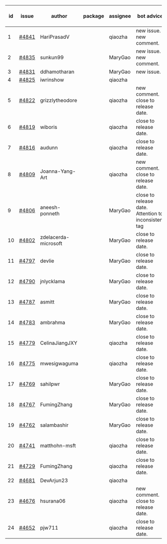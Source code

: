 | id | issue | author | package | assignee | bot advice | created date of issue | target release date | date from target |
| ------ | ------ | ------ | ------ | ------ | ------ | ------ | ------ | :-----: |
| 1 | [#4841](https://github.com/Azure/sdk-release-request/issues/4841) | HariPrasadV |  | qiaozha | new issue. new comment. | 12-18 | 01-26 |  |
| 2 | [#4835](https://github.com/Azure/sdk-release-request/issues/4835) | sunkun99 |  | MaryGao | new issue. new comment. | 12-15 | 01-26 |  |
| 3 | [#4831](https://github.com/Azure/sdk-release-request/issues/4831) | ddhamotharan |  | MaryGao | new issue. | 12-12 | 01-26 |  |
| 4 | [#4825](https://github.com/Azure/sdk-release-request/issues/4825) | iwrinshow |  | qiaozha |  | 12-08 | 01-26 |  |
| 5 | [#4822](https://github.com/Azure/sdk-release-request/issues/4822) | grizzlytheodore |  | qiaozha | new comment. close to release date.  | 12-06 | 12-22 | 2 |
| 6 | [#4819](https://github.com/Azure/sdk-release-request/issues/4819) | wiboris |  | qiaozha | close to release date.  | 12-05 | 12-22 | 2 |
| 7 | [#4816](https://github.com/Azure/sdk-release-request/issues/4816) | audunn |  | qiaozha | close to release date.  | 12-04 | 12-22 | 2 |
| 8 | [#4809](https://github.com/Azure/sdk-release-request/issues/4809) | Joanna-Yang-Art |  | qiaozha | new comment. close to release date.  | 12-04 | 12-22 | 2 |
| 9 | [#4806](https://github.com/Azure/sdk-release-request/issues/4806) | aneesh-ponneth |  | MaryGao | close to release date.  Attention to inconsistent tag | 11-29 | 12-22 | 2 |
| 10 | [#4802](https://github.com/Azure/sdk-release-request/issues/4802) | zdelacerda-microsoft |  | MaryGao | close to release date.  | 11-29 | 12-22 | 2 |
| 11 | [#4797](https://github.com/Azure/sdk-release-request/issues/4797) | devlie |  | MaryGao | close to release date.  | 11-29 | 12-22 | 2 |
| 12 | [#4790](https://github.com/Azure/sdk-release-request/issues/4790) | jnlycklama |  | MaryGao | close to release date.  | 11-28 | 12-22 | 2 |
| 13 | [#4787](https://github.com/Azure/sdk-release-request/issues/4787) | asmitt |  | MaryGao | close to release date.  | 11-28 | 12-22 | 2 |
| 14 | [#4783](https://github.com/Azure/sdk-release-request/issues/4783) | ambrahma |  | MaryGao | close to release date.  | 11-27 | 12-22 | 2 |
| 15 | [#4779](https://github.com/Azure/sdk-release-request/issues/4779) | CelinaJiangJXY |  | qiaozha | close to release date.  | 11-22 | 12-22 | 2 |
| 16 | [#4775](https://github.com/Azure/sdk-release-request/issues/4775) | mwesigwaguma |  | qiaozha | close to release date.  | 11-21 | 12-22 | 2 |
| 17 | [#4769](https://github.com/Azure/sdk-release-request/issues/4769) | sahilpwr |  | MaryGao | close to release date.  | 11-16 | 12-22 | 2 |
| 18 | [#4767](https://github.com/Azure/sdk-release-request/issues/4767) | FumingZhang |  | MaryGao | close to release date.  | 11-15 | 12-22 | 2 |
| 19 | [#4762](https://github.com/Azure/sdk-release-request/issues/4762) | salambashir |  | MaryGao | close to release date.  | 11-13 | 12-22 | 2 |
| 20 | [#4741](https://github.com/Azure/sdk-release-request/issues/4741) | matthohn-msft |  | qiaozha | close to release date.  | 11-09 | 12-22 | 2 |
| 21 | [#4729](https://github.com/Azure/sdk-release-request/issues/4729) | FumingZhang |  | qiaozha | close to release date.  | 11-08 | 12-22 | 2 |
| 22 | [#4681](https://github.com/Azure/sdk-release-request/issues/4681) | DevArjun23 |  | qiaozha |  | 10-24 | 01-26 |  |
| 23 | [#4676](https://github.com/Azure/sdk-release-request/issues/4676) | hsurana06 |  | qiaozha | new comment. close to release date.  | 10-23 | 12-22 | 2 |
| 24 | [#4652](https://github.com/Azure/sdk-release-request/issues/4652) | pjw711 |  | qiaozha | close to release date.  | 10-13 | 12-22 | 2 |
